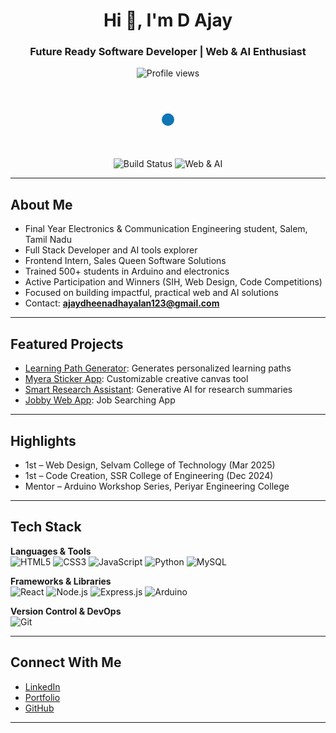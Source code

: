 <h1 align="center">Hi 👋, I'm D Ajay</h1>
<h3 align="center">Future Ready Software Developer | Web & AI Enthusiast</h3>

<p align="center">
  <img src="https://komarev.com/ghpvc/?username=Ajaydheenadhayalan&label=Profile%20views&color=0e75b6&style=flat" alt="Profile views" />
</p>

<!-- SVG Brand Animation for Subtle Visual Accent -->
<p align="center">
  <svg width="100" height="100" viewBox="0 0 100 100">
    <circle cx="50" cy="50" r="10" fill="#0e75b6">
      <animate attributeName="cy" values="50;80;50" dur="1.5s" repeatCount="indefinite" />
    </circle>
  </svg>
</p>

<!-- Animated Shields Section for Branding/Highlights -->
<p align="center">
  <img src="https://img.shields.io/badge/build-passing-brightgreen?style=for-the-badge&logo=github" alt="Build Status" />
  <img src="https://img.shields.io/badge/-Web%20%26%20AI%20Solutions-blueviolet?style=for-the-badge&logo=apachespark" alt="Web & AI" />
</p>

---

## About Me

- Final Year Electronics & Communication Engineering student, Salem, Tamil Nadu  
- Full Stack Developer and AI tools explorer  
- Frontend Intern, Sales Queen Software Solutions  
- Trained 500+ students in Arduino and electronics  
- Active Participation and Winners (SIH, Web Design, Code Competitions)  
- Focused on building impactful, practical web and AI solutions  
- Contact: **ajaydheenadhayalan123@gmail.com**

---

## Featured Projects

- [Learning Path Generator](https://github.com/Ajaydheenadhayalan/LearningPathGenerator): Generates personalized learning paths
- [Myera Sticker App](https://github.com/Ajaydheenadhayalan/myera-sticker-app): Customizable creative canvas tool  
- [Smart Research Assistant](https://github.com/Ajaydheenadhayalan/smart-assistant): Generative AI for research summaries  
- [Jobby Web App](https://github.com/Ajaydheenadhayalan/Jobby-App): Job Searching App

---

## Highlights

- 1st – Web Design, Selvam College of Technology (Mar 2025)  
- 1st – Code Creation, SSR College of Engineering (Dec 2024)   
- Mentor – Arduino Workshop Series, Periyar Engineering College

---

## Tech Stack

**Languages & Tools**  
![HTML5](https://img.shields.io/badge/-HTML5-E34F26?style=flat&logo=html5&logoColor=white)
![CSS3](https://img.shields.io/badge/-CSS3-1572B6?style=flat&logo=css3)
![JavaScript](https://img.shields.io/badge/-JavaScript-F7DF1E?style=flat&logo=javascript&logoColor=black)
![Python](https://img.shields.io/badge/-Python-3776AB?style=flat&logo=python&logoColor=white)
![MySQL](https://img.shields.io/badge/-MySQL-4479A1?style=flat&logo=mysql&logoColor=white)

**Frameworks & Libraries**  
![React](https://img.shields.io/badge/-React-61DAFB?style=flat&logo=react&logoColor=black)
![Node.js](https://img.shields.io/badge/-Node.js-339933?style=flat&logo=node.js&logoColor=white)
![Express.js](https://img.shields.io/badge/-Express.js-000000?style=flat&logo=express)
![Arduino](https://img.shields.io/badge/-Arduino-00979D?style=flat&logo=arduino&logoColor=white)

**Version Control & DevOps**  
![Git](https://img.shields.io/badge/-Git-F05032?style=flat&logo=git&logoColor=white)

---

## Connect With Me

- [LinkedIn](https://www.linkedin.com/in/ajay-dheenadhayalan)
- [Portfolio](https://ajaydheendhayalan.tech)
- [GitHub](https://github.com/Ajaydheenadhayalan)

---
